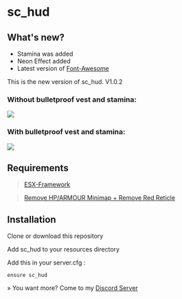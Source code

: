 # sc_hud

## What's new?

- Stamina was added
- Neon Effect added
- Latest version of [Font-Awesome](https://fontawesome.com/v6/search?o=r&m=free)

This is the new version of sc_hud. V1.0.2

### Without bulletproof vest and stamina:
![](https://cdn.discordapp.com/attachments/1100114436250947607/1142855138248237198/Screenshot_2023-08-20_181807.png)

### With bulletproof vest and stamina:
![](https://cdn.discordapp.com/attachments/1100114436250947607/1142853141319135344/Screenshot_2023-08-20_180831.png)


## Requirements

> [ESX-Framework](https://github.com/esx-framework/esx-legacy)

> [Remove HP/ARMOUR Minimap + Remove Red Reticle](https://forum.cfx.re/t/release-gfx-remove-hp-armour-minimap-remove-red-reticle/894812)

## Installation
Clone or download this repository

Add sc_hud to your resources directory

Add this in your server.cfg :
```
ensure sc_hud
```
» You want more? Come to my [Discord Server](https://discord.gg/Mqgewse3Yc)

